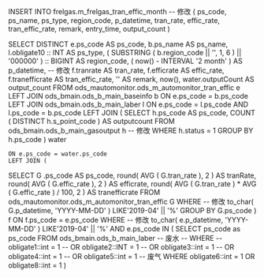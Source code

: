 INSERT INTO frelgas.m_frelgas_tran_effic_month -- 修改 
( ps_code, ps_name, ps_type, region_code, p_datetime, tran_rate, effic_rate, tran_effic_rate, remark, entry_time, output_count )

SELECT DISTINCT
e.ps_code AS ps_code,
b.ps_name AS ps_name,
l.obligate10 :: INT AS ps_type,
( SUBSTRING ( b.region_code || '', 1, 6 ) || '000000' ) :: BIGINT AS region_code,
( now() - INTERVAL '2 month' ) AS p_datetime,  -- 修改 
f.tranrate AS tran_rate,
f.efficrate AS effic_rate,
f.tranefficrate AS tran_effic_rate,
'' AS remark,
now(),
water.outputCount AS output_count 
FROM
	ods_mautomonitor.ods_m_automonitor_tran_effic e
	LEFT JOIN ods_bmain.ods_b_main_baseinfo b ON e.ps_code = b.ps_code
	LEFT JOIN ods_bmain.ods_b_main_laber l ON e.ps_code = l.ps_code 
	AND l.ps_code = b.ps_code
	LEFT JOIN (
SELECT
	h.ps_code AS ps_code,
	COUNT ( DISTINCT h.s_point_code ) AS outputcount 
FROM
	ods_bmain.ods_b_main_gasoutput h  -- 修改
WHERE
	h.status = 1 
GROUP BY
	h.ps_code 
	) water 
	
	ON e.ps_code = water.ps_code
	LEFT JOIN (
SELECT G
	.ps_code AS ps_code,
	round( AVG ( G.tran_rate ), 2 ) AS tranRate,
	round( AVG ( G.effic_rate ), 2 ) AS efficrate,
	round( AVG ( G.tran_rate ) * AVG ( G.effic_rate ) / 100, 2 ) AS tranefficrate 
FROM
	ods_mautomonitor.ods_m_automonitor_tran_effic G 
WHERE
	-- 修改 
	to_char( G.p_datetime, 'YYYY-MM-DD' ) LIKE'2019-04' || '%' 
GROUP BY
	G.ps_code 
	) f ON f.ps_code = e.ps_code 
WHERE
	-- 修改 
	to_char( e.p_datetime, 'YYYY-MM-DD' ) LIKE'2019-04' || '%' 
	AND e.ps_code IN (
SELECT
	ps_code as ps_code
FROM
	ods_bmain.ods_b_main_laber 
	-- 废水 
-- WHERE
-- 	obligate1::int = 1 
-- 	OR obligate2::INT = 1 
-- 	OR obligate3::int = 1 
-- 	OR obligate4::int = 1 
-- 	OR obligate5::int = 1 
	-- 废气 
WHERE
	obligate6::int = 1 
	OR obligate8::int = 1 
	)